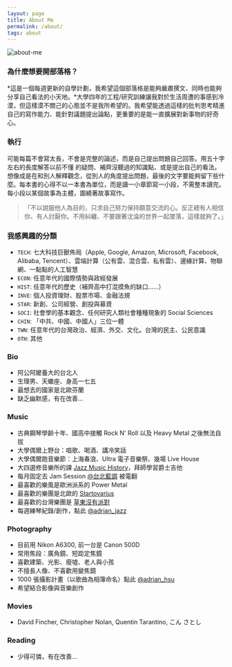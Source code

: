 ```yaml
---
layout: page
title: About Me
permalink: /about/
tags: about
---
```


![about-me](https://user-images.githubusercontent.com/8178172/49525480-cec63f00-f8e8-11e8-9241-2bb887745dae.jpeg)

### 為什麼想要開部落格？

*這是一個每週更新的自學計劃，我希望這個部落格是能夠嚴肅撰文、同時也能夠分享自己看法的小天地。*大學四年的工程/研究訓練讓我對於生活周遭的事感到冷漠，但這樣漠不關己的心態並不是我所希望的。我希望能透過這樣的批判思考精進自己的寫作能力、能針對議題提出論點，更重要的是能一直擴展對新事物的好奇心。


### 執行

可能每篇不會寫太長，不會是完整的論述，而是自己提出問題自己回答。用五十字左右的長度解答以前不懂
的疑問、補齊沒聽過的知識點、或是提出自己的看法。想像成是在和別人解釋觀念，從別人的角度提出問題，最後的文字要能夠留下些什麼。每本書的心得不以一本書為單位，而是讀一小章節寫一小段，不需整本讀完。每小段以某個故事為主體，圍繞著故事寫作。

> 「不以說服他人為目的，只求自己努力保持願意交流的心。反正總有人相信你、有人討厭你。不用糾纏、不要跟著沈淪的世界一起墜落，這樣就夠了。」

### 我感興趣的分類

* `TECH`: 七大科技巨獸佈局（Apple, Google, Amazon, Microsoft, Facebook, Alibaba, Tencent）、雲端計算（公有雲、混合雲、私有雲）、邊緣計算、物聯網、一點點的人工智慧
* `ECON`: 任意年代的國際情勢與政經發展
* `HIST`: 任意年代的歷史（補齊高中打混摸魚的缺口......）
* `INVE`: 個人投資理財、股票市場、金融法規
* `STAR`: 新創、公司經營、創投與募資
* `SOCI`: 社會學的基本觀念、任何研究人類社會種種現象的 Social Sciences
* `CHIN`: 「中共、中國、中國人」三位一體
* `TWN`: 任意年代的台灣政治、經濟、外交、文化。台灣的民主、公民意識
* `OTH`: 其他

### Bio

* 阿公阿嬤養大的台北人
* 生理男、天蠍座、身高一七五
* 最想去的國家是北歐芬蘭
* 缺乏幽默感，有在改善...

### Music
* 古典鋼琴學齡十年、國高中接觸 Rock N' Roll 以及 Heavy Metal 之後無法自拔
* 大學偶爾上野台：唱歌、喝酒、講冷笑話
* 大學偶爾跑音樂節：上海春浪、Ultra 電子音樂祭、幾場 Live House
* 大四選修音樂所的課 [Jazz Music History](http://nol.ntu.edu.tw/nol/coursesearch/print_table.php?course_id=144%2031800&class=&dpt_code=0000&ser_no=80086&semester=106-1&lang=CH)，拜師學習爵士吉他
* 每月固定去 Jam Session [@台北藍調](https://www.facebook.com/bluenote.taipei.1974) 被電翻
* 最喜歡的樂風是歐洲派系的 Power Metal
* 最喜歡的樂團是北歐的 [Startovarius](https://www.youtube.com/watch?v=lNLdTfwx5ZQ)
* 最喜歡的台灣樂團是 [草東沒有派對](https://www.youtube.com/watch?v=m-NB-ibA5oA)
* 每週練琴紀錄/創作，點此 [@adrian_jazz](https://www.instagram.com/_adrian_jazz_/)

### Photography
* 目前用 Nikon A6300, 前一台是 Canon 500D
* 常用焦段：廣角鏡、短距定焦鏡
* 喜歡建築、光影、廢墟、老人與小孩
* 不擅長人像、不喜歡用變焦鏡
* 1000 張攝影計畫（以歌曲為相簿命名）點此 [@adrian_hsu](https://www.flickr.com/photos/adrian_hsu/)
* 希望結合影像與音樂創作

### Movies
* David Fincher, Christopher Nolan, Quentin Tarantino, こん さとし

### Reading
* 少得可憐，有在改善...
